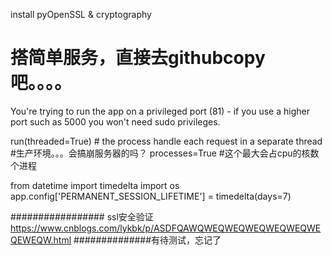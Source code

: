 install pyOpenSSL & cryptography

# 搭简单服务，直接去githubcopy吧。。。。


You're trying to run the app on a privileged port (81) - if you use a higher port such as 5000 you won't need sudo privileges.

run(threaded=True) # the process handle each request in a separate thread
 #生产环境。。。会搞崩服务器的吗？
processes=True #这个最大会占cpu的核数个进程

from datetime import timedelta
import os
app.config['PERMANENT_SESSION_LIFETIME'] = timedelta(days=7)

#################
ssl安全验证
https://www.cnblogs.com/lykbk/p/ASDFQAWQWEQWEQWEQWEQWEQWEQEWEQW.html
##############有待测试，忘记了